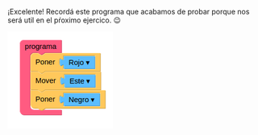 ¡Excelente! Recordá este programa que acabamos de probar porque nos será util en el pŕoximo ejercico. :wink: 

<img src="https://raw.githubusercontent.com/MumukiProject/mumuki-guia-gobstones-practica-primeros-programas-kids/master/images/anterior_1523547509827.png" alt="anterior_1523547509827.png" width="auto" height="auto">


